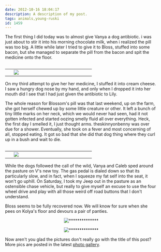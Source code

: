 ```yaml
---
date: 2012-10-16 18:04:17
description: A description of my post.
tags: animals,young-ruski
id: 1459
---
```

The first thing I did today was to almost give Vanya a dog antibiotic.  i was just about to stir it into his morning chocolate milk, when i realized the pill was too big. A little while later I tried to give it to Bloss, stuffed into some bacon, but she managed to separate the pill from the bacon and spit the medicine onto the floor. 
<!--more-->
<table cellpadding="2" align="right"><tr><td width="5" rowspan="2"><spacer type="block" width="5" height="1"></td><td width="250" ><img src="/img/razr1.jpg"></td></tr></table>

On my third attempt to give her her medicine, I stuffed it into cream cheese. I saw a hungry dog nose by my hand, and only when I dropped it into her mouth did I see that I had just given the antibiotic to Lily. 

The whole reason for Blossom's pill was that last weekend, up on the farm, she got herself chewed up by some little creature or other. It left a bunch of tiny little marks on her neck, which we would never had seen, had it not gotten infected and started oozing smelly fluid all over everything. Heck, the first day I smelled it, I just thought arms. theskinnyonbenny was over due for a shower.  Eventually, she took on a fever and most concerning of all, stopped eating.  It got so bad that she did that dog thing where they curl up in a bush and wait to die.

<table cellpadding="2" align="right"><tr><td width="5" rowspan="2"><spacer type="block" width="5" height="1"></td><td width="250" ><img src="/img/razr2.jpg"></td></tr></table>

While the dogs followed the call of the wild, Vanya and Caleb sped around the pasture on V's new toy. The gas pedal is dialed down so that its particularly slow, and in fact, when I squeeze my fat self into the seat, it won't go uphill.  On Saturday, I took my Jeep out in the pasture as an ostensible chase vehicle, but really to give myself an excuse to use the four wheel drive and play with all those weird off road buttons that I don't understand. 

Bloss seems to be fully recovered now. We will know for sure when she pees on Kolya's floor and devours a pair of panties.

<p style="margin-left: auto; margin-right: auto; text-align: center;"><img alt="**************" src="/img/razr3.jpg"/></p>

<p style="margin-left: auto; margin-right: auto; text-align: center;"><img alt="**************" src="/img/razr4.jpg"/></p>

<div style="clear:both">Now aren't you glad the pictures don't really go with the title of this post?  More pics are posted in the latest <a href="http://theskinnyonbenny.com/pgHome.php" target="_blank">photo gallery</a>.</div>